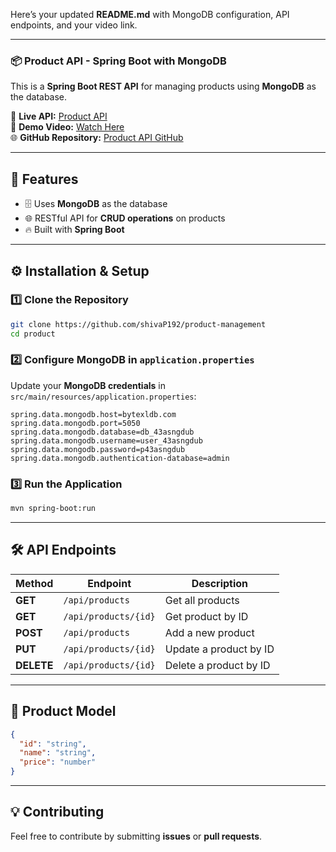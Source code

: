 Here’s your updated **README.md** with MongoDB configuration, API endpoints, and your video link.  

---

### **📦 Product API - Spring Boot with MongoDB**
This is a **Spring Boot REST API** for managing products using **MongoDB** as the database.

🔗 **Live API:** [Product API](https://5an9v1-8080.bytexl.dev/products)  
🎥 **Demo Video:** [Watch Here](https://drive.google.com/file/d/1Wv6kYSuUqjgx3g2jkb382MRzd1gRVTDb/view?usp=sharing)  
🌐 **GitHub Repository:** [Product API GitHub](https://github.com/shivaP192/product-management)

---

## **📌 Features**
- 🗄️ Uses **MongoDB** as the database
- 🌐 RESTful API for **CRUD operations** on products
- 🔥 Built with **Spring Boot**

---

## **⚙️ Installation & Setup**
### **1️⃣ Clone the Repository**
```sh
git clone https://github.com/shivaP192/product-management
cd product
```

### **2️⃣ Configure MongoDB in `application.properties`**
Update your **MongoDB credentials** in `src/main/resources/application.properties`:
```properties
spring.data.mongodb.host=bytexldb.com
spring.data.mongodb.port=5050
spring.data.mongodb.database=db_43asngdub
spring.data.mongodb.username=user_43asngdub
spring.data.mongodb.password=p43asngdub
spring.data.mongodb.authentication-database=admin
```

### **3️⃣ Run the Application**
```sh
mvn spring-boot:run
```

---

## **🛠️ API Endpoints**
| Method | Endpoint               | Description                  |
|--------|------------------------|------------------------------|
| **GET**    | `/api/products`         | Get all products             |
| **GET**    | `/api/products/{id}`    | Get product by ID            |
| **POST**   | `/api/products`         | Add a new product            |
| **PUT**    | `/api/products/{id}`    | Update a product by ID       |
| **DELETE** | `/api/products/{id}`    | Delete a product by ID       |

---

## **📜 Product Model**
```json
{
  "id": "string",
  "name": "string",
  "price": "number"
}
```

---

## **💡 Contributing**
Feel free to contribute by submitting **issues** or **pull requests**.
